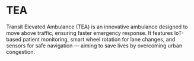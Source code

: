 # TEA
Transit Elevated Ambulance (TEA) is an innovative ambulance designed to move above traffic, ensuring faster emergency response. It features IoT-based patient monitoring, smart wheel rotation for lane changes, and sensors for safe navigation — aiming to save lives by overcoming urban congestion.

